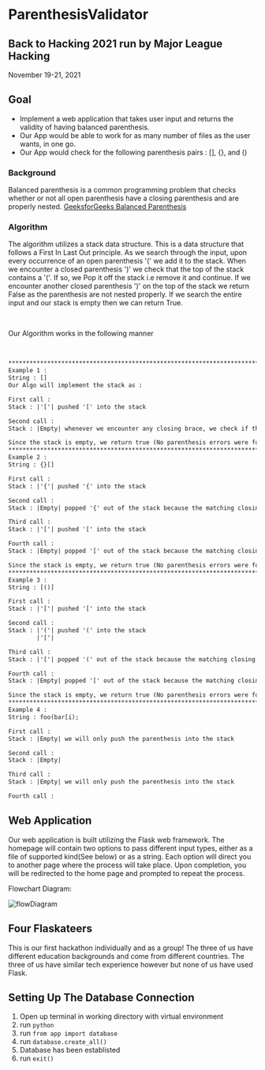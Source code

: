 # **ParenthesisValidator**

## **Back to Hacking 2021 run by Major League Hacking**

November 19-21, 2021

## **Goal**

- Implement a web application that takes user input and returns the validity of having balanced parenthesis.
- Our App would be able to work for as many number of files as the user wants, in one go.
- Our App would check for the following parenthesis pairs : [], {}, and ()

### **Background**

Balanced parenthesis is a common programming problem that checks whether or not all open parenthesis have a closing parenthesis and are properly nested.
[GeeksforGeeks Balanced Parenthesis](https://www.geeksforgeeks.org/check-for-balanced-parentheses-in-an-expression/)

### **Algorithm**

The algorithm utilizes a stack data structure. This is a data structure that follows a First In Last Out principle. As we search through the input, upon every occurrence of an open parenthesis '(' we add it to the stack. When we encounter a closed parenthesis ')' we check that the top of the stack contains a '('. If so, we Pop it off the stack i.e remove it and continue. If we encounter another closed parenthesis ')' on the top of the stack we return False as the parenthesis are not nested properly. If we search the entire input and our stack is empty then we can return True.

<br>

Our Algorithm works in the following manner

<br>

```txt
******************************************************************************************************************
Example 1 :
String : []
Our Algo will implement the stack as :

First call :
Stack : |'['| pushed '[' into the stack

Second call :
Stack : |Empty| whenever we encounter any closing brace, we check if the top of the stack contains the matching opening brace or not, if this is the case then instead of pushing, we just pop the top most element of the stack.

Since the stack is empty, we return true (No parenthesis errors were found)
******************************************************************************************************************
Example 2 :
String : {}[]

First call :
Stack : |'{'| pushed '{' into the stack

Second call :
Stack : |Empty| popped '{' out of the stack because the matching closing brace was encountered

Third call :
Stack : |'['| pushed '[' into the stack

Fourth call :
Stack : |Empty| popped '[' out of the stack because the matching closing brace was encountered

Since the stack is empty, we return true (No parenthesis errors were found)
******************************************************************************************************************
Example 3 :
String : [()]

First call :
Stack : |'['| pushed '[' into the stack

Second call :
Stack : |'('| pushed '(' into the stack
        |'['|

Third call :
Stack : |'['| popped '(' out of the stack because the matching closing brace was encountered

Fourth call :
Stack : |Empty| popped '[' out of the stack because the matching closing brace was encountered

Since the stack is empty, we return true (No parenthesis errors were found)
******************************************************************************************************************
Example 4 :
String : foo(bar[i);

First call :
Stack : |Empty| we will only push the parenthesis into the stack

Second call :
Stack : |Empty|

Third call :
Stack : |Empty| we will only push the parenthesis into the stack

Fourth call :

```

## **Web Application**

Our web application is built utilizing the Flask web framework. The homepage will contain two options to pass different input types, either as a file of supported kind(See below) or as a string. Each option will direct you to another page where the process will take place. Upon completion, you will be redirected to the home page and prompted to repeat the process.

Flowchart Diagram:

![flowDiagram](https://user-images.githubusercontent.com/69116925/142677966-73f80633-da5e-411a-8007-4d5a59e0a1c1.png)


## **Four Flaskateers**

This is our first hackathon individually and as a group!  The three of us have different education backgrounds and come from different countries. The three of us have similar tech experience however but none of us have used Flask. 


## **Setting Up The Database Connection**

1. Open up terminal in working directory with virtual environment
2. run  `python`
3. run `from app import database`
4. run `database.create_all()`
5. Database has been establisted
6. run `exit()`
